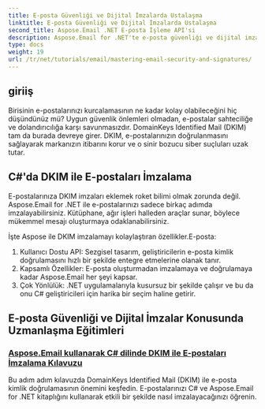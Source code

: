 ```yaml
---
title: E-posta Güvenliği ve Dijital İmzalarda Ustalaşma
linktitle: E-posta Güvenliği ve Dijital İmzalarda Ustalaşma
second_title: Aspose.Email .NET E-posta İşleme API'si
description: Aspose.Email for .NET'te e-posta güvenliği ve dijital imza tekniklerini öğrenin. C# dilinde DKIM imzalama dahil olmak üzere adım adım eğitimleri keşfedin.
type: docs
weight: 19
url: /tr/net/tutorials/email/mastering-email-security-and-signatures/
---
```

## giriiş 

Birisinin e-postalarınızı kurcalamasının ne kadar kolay olabileceğini hiç düşündünüz mü? Uygun güvenlik önlemleri olmadan, e-postalar sahteciliğe ve dolandırıcılığa karşı savunmasızdır. DomainKeys Identified Mail (DKIM) tam da burada devreye girer. DKIM, e-postalarınızın doğrulanmasını sağlayarak markanızın itibarını korur ve o sinir bozucu siber suçluları uzak tutar.  

## C#'da DKIM ile E-postaları İmzalama  

E-postalarınıza DKIM imzaları eklemek roket bilimi olmak zorunda değil. Aspose.Email for .NET ile e-postalarınızı sadece birkaç adımda imzalayabilirsiniz. Kütüphane, ağır işleri halleden araçlar sunar, böylece mükemmel mesajı oluşturmaya odaklanabilirsiniz.  

İşte Aspose ile DKIM imzalamayı kolaylaştıran özellikler.E-posta:  

1. Kullanıcı Dostu API: Sezgisel tasarım, geliştiricilerin e-posta kimlik doğrulamasını hızlı bir şekilde entegre etmelerine olanak tanır.  
2. Kapsamlı Özellikler: E-posta oluşturmadan imzalamaya ve doğrulamaya kadar Aspose.Email her şeyi kapsar.  
3. Çok Yönlülük: .NET uygulamalarıyla kusursuz bir şekilde çalışır ve bu da onu C# geliştiricileri için harika bir seçim haline getirir.

## E-posta Güvenliği ve Dijital İmzalar Konusunda Uzmanlaşma Eğitimleri
### [Aspose.Email kullanarak C# dilinde DKIM ile E-postaları İmzalama Kılavuzu](./guide-to-signing-emails-with-dkim/)
Bu adım adım kılavuzda DomainKeys Identified Mail (DKIM) ile e-posta kimlik doğrulamasının önemini keşfedin. E-postalarınızı C# ve Aspose.Email for .NET kitaplığını kullanarak etkili bir şekilde nasıl imzalayacağınızı öğrenin.